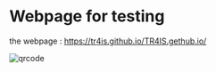 # Webpage for testing 

the webpage : https://tr4is.github.io/TR4IS.gethub.io/

![qrcode](https://github.com/user-attachments/assets/618a5b71-c95d-43f3-ab6e-1079be8c2e61)

